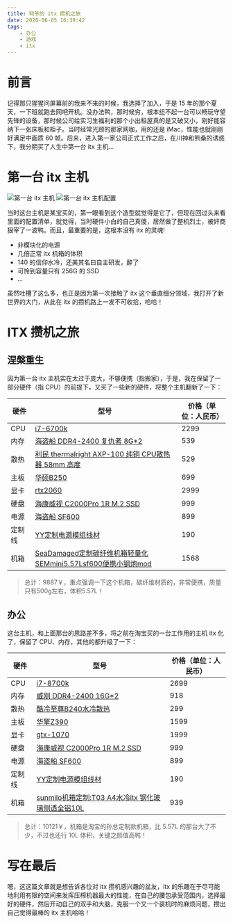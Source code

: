 ```yaml
---
title: 轲爷的 itx 攒机之旅
date: 2020-06-05 16:39:42
tags:
    - 办公
    - 游戏
    - itx
---
```


# 前言

记得那只猩猩问屏幕前的我来不来的时候，我选择了加入，于是 15 年的那个夏天，一下班就跑去网吧开机。没办法鸭，那时候穷，根本组不起一台可以畅玩守望先锋的设备，那时候公司给实习生福利的那个小出租屋真的是又破又小，刚好能容纳下一张床板和柜子。当时经常光顾的那家网咖，用的还是 iMac，性能也就刚刚好满足中画质 60 帧。后来，进入第一家公司正式工作之后，在川神和熊桑的诱惑下，我分期买了人生中第一台 itx 主机...

<!-- more -->

# 第一台 itx 主机

![第一台 itx 主机](https://hellovass-blog-1257365569.cos.ap-shanghai.myqcloud.com/%E7%AC%AC%E4%B8%80%E5%8F%B0%20itx%20%E4%B8%BB%E6%9C%BA.jpg)
![第一台 itx 主机配置](https://hellovass-blog-1257365569.cos.ap-shanghai.myqcloud.com/%E7%AC%AC%E4%B8%80%E5%8F%B0%20itx%20%E4%B8%BB%E6%9C%BA%E9%85%8D%E7%BD%AE.jpg)

当时这台主机是某宝买的，第一眼看到这个造型就觉得是它了，但现在回过头来看里面的配置清单，就觉得，当时硬件小白的自己真傻，居然做了整机烈士，被奸商狠宰了一波鸭。而且，最重要的是，这根本没有 itx 的灵魂!

- 非模块化的电源
- 几倍正常 itx 机箱的体积
- 140 的信仰水冷，还美其名曰自主研发，醉了
- 可怜到容量只有 256G 的 SSD
- ...

虽然吐槽了这么多，也正是因为第一次接触了 itx 这个垂直细分领域，我打开了新世界的大门，从此在 itx 的攒机路上一发不可收拾，哈哈！

# ITX 攒机之旅

## 涅槃重生

因为第一台 itx 主机实在太过于庞大，不够便携（指搬家），于是，我在保留了一部分硬件（指 CPU）的前提下，又买了一些新的硬件，将整个主机翻新了一下：

| 硬件   | 型号                                                         | 价格（单位：人民币） |
| ------ | ------------------------------------------------------------ | -------------------- |
| CPU    | [i7-6700k](https://item.jd.com/26337195805.html)             | 2299                 |
| 内存   | [海盗船 DDR4-2400 复仇者 8G*2](https://item.jd.com/2939894.html#crumb-wrap) | 539                  |
| 散热   | [利民 thermalright AXP-100 纯铜 CPU散热器 58mm 高度](https://detail.tmall.com/item.htm?id=575223803461&spm=a1z09.2.0.0.26262e8dBaLZxk&_u=2ve3o448e63) | 529                  |
| 主板   | [华硕B250](https://item.taobao.com/item.htm?spm=a1z09.2.0.0.26262e8dBaLZxk&id=598907977353&_u=2ve3o44236d) | 699                  |
| 显卡   | [rtx2060](https://item.jd.com/100002821714.html)             | 2999                 |
| 硬盘   | [海康威视 C2000Pro 1R M.2 SSD](https://item.jd.com/40561723363.html) | 999                  |
| 电源   | [海盗船 SF600](https://item.jd.com/2654964.html)             | 899                  |
| 定制线 | [YY定制电源模组线材](https://item.taobao.com/item.htm?spm=a1z09.2.0.0.2a762e8dW43RCE&id=44474132780&_u=2ve3o44fb86) | 190                  |
| 机箱   | [SeaDamaged定制碳纤维机箱轻量化SEMmini5.57Lsf600便携小钢炮mod](https://item.taobao.com/item.htm?spm=a1z09.2.0.0.2a762e8dW43RCE&id=572307637638&_u=2ve3o44e4f2) | 1568                 |

> 总计：9887￥，重点强调一下这个机箱，碳纤维材质的，非常便携，质量只有500g左右，体积5.57L！

## 办公

这台主机，和上面那台的思路差不多，将之前在淘宝买的一台工作用的主机 itx 化了，保留了 CPU、内存，其他的都升级了一下：

| 硬件   | 型号                                                         | 价格（单位：人民币） |
| ------ | ------------------------------------------------------------ | -------------------- |
| CPU    | [i7-8700k](https://item.jd.com/18794427126.html#crumb-wrap)  | 2699                 |
| 内存   | [威刚 DDR4-2400  16G*2](https://item.jd.com/2939894.html#crumb-wrap) | 918                  |
| 散热   | [酷冷至尊B240水冷散热](https://item.jd.com/4567820.html)     | 299                  |
| 主板   | [华擎Z390](https://item.jd.com/100000544940.html)            | 1599                 |
| 显卡   | [gtx-1070](https://item.taobao.com/item.htm?spm=a230r.1.14.14.4415635aXEtYqk&id=584519175160&ns=1&abbucket=12#detail) | 1999                 |
| 硬盘   | [海康威视 C2000Pro 1R M.2 SSD](https://item.jd.com/40561723363.html) | 999                  |
| 电源   | [海盗船 SF600](https://item.jd.com/2654964.html)             | 899                  |
| 定制线 | [YY定制电源模组线材](https://item.taobao.com/item.htm?spm=a1z09.2.0.0.2a762e8dW43RCE&id=44474132780&_u=2ve3o44fb86) | 190                  |
| 机箱   | [sunmilo机箱定制:T03 A4水冷itx 钢化玻璃侧透全铝10L](https://item.taobao.com/item.htm?spm=a1z09.2.0.0.26262e8dBaLZxk&id=572918958857&_u=2ve3o44a61c) | 939                  |

> 总计：10121￥，机箱是淘宝的孙总定制款机箱，比 5.57L 的那台大了不少，不过也还行 10L 体积，关键之颜值高鸭！

# 写在最后

嗯，这这篇文章就是想告诉各位对 itx 攒机感兴趣的盆友，itx 的乐趣在于尽可能地利用有限的空间来发挥压榨机器最大的性能，在自己的腰包承受范围内，选择最好的硬件，然后开动自己的双手和大脑，克服一个又一个装机时的麻烦问题，攒出自己觉得最棒的 itx 主机哈哈！



